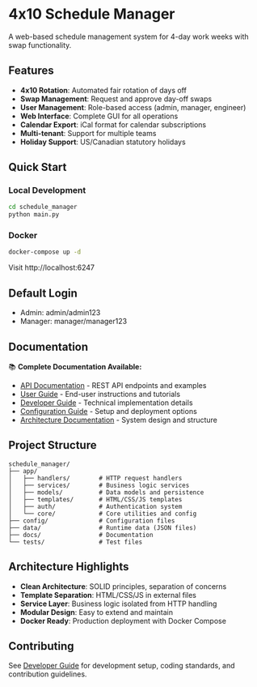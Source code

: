 # 4x10 Schedule Manager

A web-based schedule management system for 4-day work weeks with swap functionality.

## Features

- **4x10 Rotation**: Automated fair rotation of days off
- **Swap Management**: Request and approve day-off swaps
- **User Management**: Role-based access (admin, manager, engineer)
- **Web Interface**: Complete GUI for all operations
- **Calendar Export**: iCal format for calendar subscriptions
- **Multi-tenant**: Support for multiple teams
- **Holiday Support**: US/Canadian statutory holidays

## Quick Start

### Local Development
```bash
cd schedule_manager
python main.py
```

### Docker
```bash
docker-compose up -d
```

Visit http://localhost:6247

## Default Login
- Admin: admin/admin123
- Manager: manager/manager123

## Documentation

📚 **Complete Documentation Available:**
- [API Documentation](docs/API.md) - REST API endpoints and examples
- [User Guide](docs/USER_GUIDE.md) - End-user instructions and tutorials
- [Developer Guide](docs/DEVELOPER_GUIDE.md) - Technical implementation details
- [Configuration Guide](docs/CONFIGURATION.md) - Setup and deployment options
- [Architecture Documentation](docs/ARCHITECTURE.md) - System design and structure

## Project Structure

```
schedule_manager/
├── app/
│   ├── handlers/        # HTTP request handlers
│   ├── services/        # Business logic services
│   ├── models/          # Data models and persistence
│   ├── templates/       # HTML/CSS/JS templates
│   ├── auth/            # Authentication system
│   └── core/            # Core utilities and config
├── config/              # Configuration files
├── data/                # Runtime data (JSON files)
├── docs/                # Documentation
└── tests/               # Test files
```

## Architecture Highlights

- **Clean Architecture**: SOLID principles, separation of concerns
- **Template Separation**: HTML/CSS/JS in external files
- **Service Layer**: Business logic isolated from HTTP handling
- **Modular Design**: Easy to extend and maintain
- **Docker Ready**: Production deployment with Docker Compose

## Contributing

See [Developer Guide](docs/DEVELOPER_GUIDE.md) for development setup, coding standards, and contribution guidelines.